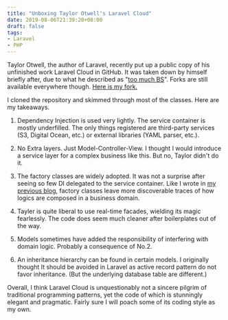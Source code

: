 ```yaml
---
title: "Unboxing Taylor Otwell's Laravel Cloud"
date: 2019-08-06T21:39:20+08:00
draft: false
tags:
- Laravel
- PHP
---
```


Taylor Otwell, the author of Laravel, recently put up a public copy of his unfinished work Laravel Cloud in GitHub. It was taken down by himself briefly after, due to what he described as "[too much BS](https://twitter.com/taylorotwell/status/1157346751738712064)". Forks are still available everywhere though. [Here is my fork.](https://github.com/Reasno/laravel-cloud.git)

I cloned the repository and skimmed through most of the classes. Here are my takeaways. 

1. Dependency Injection is used very lightly. The service container is mostly underfilled. The only things registered are third-party services (S3, Digital Ocean, etc.)  or external libraries (YAML parser, etc.). 

2. No Extra layers. Just Model-Controller-View. I thought I would introduce a service layer for a complex business like this. But no, Taylor didn't do it. 

3. The factory classes are widely adopted. It was not a surprise after seeing so few DI delegated to the service container. Like I wrote in [my previous blog](/posts/contextual-dependency-injection-is-a-myth/), factory classes leave more discoverable traces of how logics are composed in a business domain. 

4. Tayler is quite liberal to use real-time facades, wielding its magic fearlessly. The code does seem much cleaner after boilerplates out of the way. 

5. Models sometimes have added the responsibility of interfering with domain logic. Probably a consequence of No.2.

6. An inheritance hierarchy can be found in certain models. I originally thought It should be avoided in Laravel as active record pattern do not favor inheritance. (But the underlying database table are different.)

Overall, I think Laravel Cloud is unquestionably not a sincere pilgrim of traditional programming patterns, yet the code of which is stunningly elegant and pragmatic. Fairly sure I will poach some of its coding style as my own. 